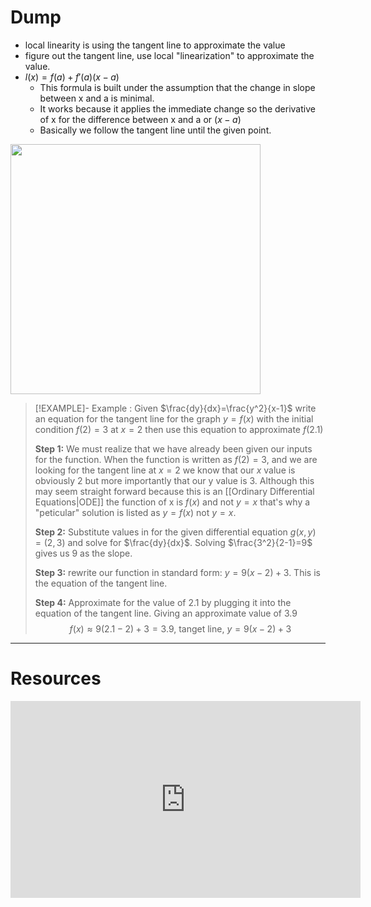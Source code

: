 
# Dump
- local linearity is using the tangent line to approximate the value 
- figure out the tangent line, use local "linearization" to approximate the value.
- $l(x)=f(a)+f'(a)(x-a)$
	- This formula is built under the assumption that the change in slope between x and a is minimal.
	- It works because it applies the immediate change so the derivative of x for the difference  between x and a or $(x-a)$
	- Basically we follow the tangent line until the given point.
<img src="https://i.imgur.com/csENEw1.png" width =400>

> [!EXAMPLE]-  Example : Given  $\frac{dy}{dx}=\frac{y^2}{x-1}$  write an equation for the tangent line for the graph $y=f(x)$ with the initial condition $f(2)=3$ at $x=2$ then use this equation to approximate $f(2.1)$
> 
> **Step 1:** 
> We must realize that we have already been given our inputs for the function. When the function is written as $f(2)=3$, and we are looking for the tangent line at $x=2$ we know that our $x$ value is obviously 2 but more importantly that our y value is 3. Although this may seem straight forward because this is an [[Ordinary Differential Equations|ODE]] the function of x is $f(x)$ and not $y=x$ that's why a "peticular" solution is listed as $y=f(x)$ not $y=x$.
> 
> **Step 2:** 
> Substitute values in for the given differential equation $g(x,y)=(2,3)$ and solve for $\frac{dy}{dx}$. Solving $\frac{3^2}{2-1}=9$ gives us $9$ as the slope.
> 
> **Step 3:**
> rewrite our function in standard form: $y=9(x-2)+3$. This is the equation of the tangent line.
> 
> **Step 4:**
> Approximate for the value of $2.1$ by plugging it into the equation of the tangent line. Giving an approximate value of 3.9
> $$f(x)\approx 9(2.1-2)+3 =3.9 \text{, tanget line, } y=9(x-2)+3$$
> 

--- 
# Resources
<iframe width="560" height="315" src="https://www.youtube.com/embed/u7dhn-hBHzQ?si=Gv3sZtH9kuGfenc0" title="YouTube video player" frameborder="0" allow="accelerometer; autoplay; clipboard-write; encrypted-media; gyroscope; picture-in-picture; web-share" allowfullscreen></iframe>